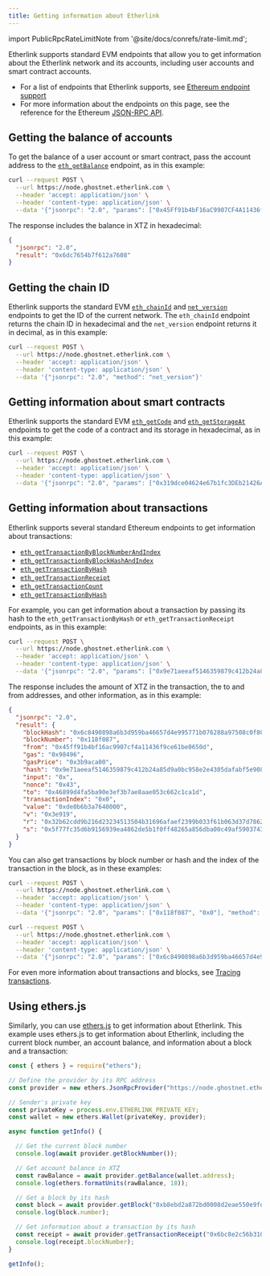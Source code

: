 ```yaml
---
title: Getting information about Etherlink
---
```


import PublicRpcRateLimitNote from '@site/docs/conrefs/rate-limit.md';

Etherlink supports standard EVM endpoints that allow you to get information about the Etherlink network and its accounts, including user accounts and smart contract accounts.

- For a list of endpoints that Etherlink supports, see [Ethereum endpoint support](/building-on-etherlink/endpoint-support)
- For more information about the endpoints on this page, see the reference for the Ethereum [JSON-RPC API](https://ethereum.org/en/developers/docs/apis/json-rpc).

<PublicRpcRateLimitNote />

## Getting the balance of accounts

To get the balance of a user account or smart contract, pass the account address to the [`eth_getBalance`](https://ethereum.org/en/developers/docs/apis/json-rpc/#eth_getbalance) endpoint, as in this example:

```bash
curl --request POST \
  --url https://node.ghostnet.etherlink.com \
  --header 'accept: application/json' \
  --header 'content-type: application/json' \
  --data '{"jsonrpc": "2.0", "params": ["0x45Ff91b4bF16aC9907CF4A11436f9Ce61BE0650d", "latest" ], "method": "eth_getBalance"}'
```

The response includes the balance in XTZ in hexadecimal:

```json
{
  "jsonrpc": "2.0",
  "result": "0x6dc7654b7f612a7608"
}
```

## Getting the chain ID

Etherlink supports the standard EVM [`eth_chainId`](https://ethereum.org/en/developers/docs/apis/json-rpc/#eth_chainid) and [`net_version`](https://ethereum.org/en/developers/docs/apis/json-rpc/#net_version) endpoints to get the ID of the current network.
The `eth_chainId` endpoint returns the chain ID in hexadecimal and the `net_version` endpoint returns it in decimal, as in this example:

```bash
curl --request POST \
  --url https://node.ghostnet.etherlink.com \
  --header 'accept: application/json' \
  --header 'content-type: application/json' \
  --data '{"jsonrpc": "2.0", "method": "net_version"}'
```

## Getting information about smart contracts

Etherlink supports the standard EVM [`eth_getCode`](https://ethereum.org/en/developers/docs/apis/json-rpc/#eth_getcode) and [`eth_getStorageAt`](https://ethereum.org/en/developers/docs/apis/json-rpc/#eth_getstorageat) endpoints to get the code of a contract and its storage in hexadecimal, as in this example:

```bash
curl --request POST \
  --url https://node.ghostnet.etherlink.com \
  --header 'accept: application/json' \
  --header 'content-type: application/json' \
  --data '{"jsonrpc": "2.0", "params": ["0x319dce04624e67b1fc3DEb21426A1E76113bD732", "0x0", "latest" ], "method": "eth_getStorageAt"}'
```

## Getting information about transactions

Etherlink supports several standard Ethereum endpoints to get information about transactions:

- [`eth_getTransactionByBlockNumberAndIndex`](https://ethereum.org/en/developers/docs/apis/json-rpc/#eth_gettransactionbyblocknumberandindex)
- [`eth_getTransactionByBlockHashAndIndex`](https://ethereum.org/en/developers/docs/apis/json-rpc/#eth_gettransactionbyblockhashandindex)
- [`eth_getTransactionByHash`](https://ethereum.org/en/developers/docs/apis/json-rpc/#eth_gettransactionbyhash)
- [`eth_getTransactionReceipt`](https://ethereum.org/en/developers/docs/apis/json-rpc/#eth_gettransactionreceipt)
- [`eth_getTransactionCount`](https://ethereum.org/en/developers/docs/apis/json-rpc/#eth_gettransactioncount)
- [`eth_getTransactionByHash`](https://ethereum.org/en/developers/docs/apis/json-rpc/#eth_gettransactionbyhash)

For example, you can get information about a transaction by passing its hash to the `eth_getTransactionByHash` or `eth_getTransactionReceipt` endpoints, as in this example:

```bash
curl --request POST \
  --url https://node.ghostnet.etherlink.com \
  --header 'accept: application/json' \
  --header 'content-type: application/json' \
  --data '{"jsonrpc": "2.0", "params": ["0x9e71aeeaf5146359879c412b24a85d9a0bc958e2e4305dafabf5e908bea265c3"], "method": "eth_getTransactionByHash"}'
```

The response includes the amount of XTZ in the transaction, the to and from addresses, and other information, as in this example:

```json
{
  "jsonrpc": "2.0",
  "result": {
    "blockHash": "0x6c8490898a6b3d959ba46657d4e995771b076288a97508c0f80f22ee6925e210",
    "blockNumber": "0x118f087",
    "from": "0x45ff91b4bf16ac9907cf4a11436f9ce61be0650d",
    "gas": "0x98496",
    "gasPrice": "0x3b9aca00",
    "hash": "0x9e71aeeaf5146359879c412b24a85d9a0bc958e2e4305dafabf5e908bea265c3",
    "input": "0x",
    "nonce": "0x43",
    "to": "0x46899d4fa5ba90e3ef3b7ae8aae053c662c1ca1d",
    "transactionIndex": "0x0",
    "value": "0xde0b6b3a7640000",
    "v": "0x3e919",
    "r": "0x32b62cdd9b216d23234513504b31696afaef2399b033f61b063d37d7862fd1e2",
    "s": "0x5f77fc35d6b9156939ea4862de5b1f0ff48265a856dba00c49af59037431136a"
  }
}
```

You can also get transactions by block number or hash and the index of the transaction in the block, as in these examples:

```bash
curl --request POST \
  --url https://node.ghostnet.etherlink.com \
  --header 'accept: application/json' \
  --header 'content-type: application/json' \
  --data '{"jsonrpc": "2.0", "params": ["0x118f087", "0x0"], "method": "eth_getTransactionByBlockNumberAndIndex"}'
```

```bash
curl --request POST \
  --url https://node.ghostnet.etherlink.com \
  --header 'accept: application/json' \
  --header 'content-type: application/json' \
  --data '{"jsonrpc": "2.0", "params": ["0x6c8490898a6b3d959ba46657d4e995771b076288a97508c0f80f22ee6925e210", "0x0"], "method": "eth_getTransactionByBlockHashAndIndex"}'
```

For even more information about transactions and blocks, see [Tracing transactions](/building-on-etherlink/transactions#tracing-transactions).

## Using ethers.js

Similarly, you can use [ethers.js](https://docs.ethers.org/v6/) to get information about Etherlink.
This example uses ethers.js to get information about Etherlink, including the current block number, an account balance, and information about a block and a transaction:

```javascript
const { ethers } = require("ethers");

// Define the provider by its RPC address
const provider = new ethers.JsonRpcProvider("https://node.ghostnet.etherlink.com");

// Sender's private key
const privateKey = process.env.ETHERLINK_PRIVATE_KEY;
const wallet = new ethers.Wallet(privateKey, provider);

async function getInfo() {

  // Get the current block number
  console.log(await provider.getBlockNumber());

  // Get account balance in XTZ
  const rawBalance = await provider.getBalance(wallet.address);
  console.log(ethers.formatUnits(rawBalance, 18));

  // Get a block by its hash
  const block = await provider.getBlock("0xb8ebd2a872bd0008d2eae550e9fd41f409709e71acd4cf652ae58bf62ed1cdf3");
  console.log(block.number);

  // Get information about a transaction by its hash
  const receipt = await provider.getTransactionReceipt("0x6bc8e2c56b31081e915b9d15ae0eb2a1373b9f5a4b30f432c0abe9e344884410");
  console.log(receipt.blockNumber);
}

getInfo();
```
